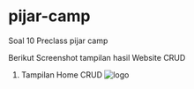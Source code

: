 # pijar-camp
Soal 10 Preclass pijar camp

Berikut Screenshot tampilan hasil Website CRUD
1. Tampilan Home CRUD
![logo](https://user-images.githubusercontent.com/102808667/161931038-c847981e-67dc-4501-8eb1-c8a22eb674eb.png)
